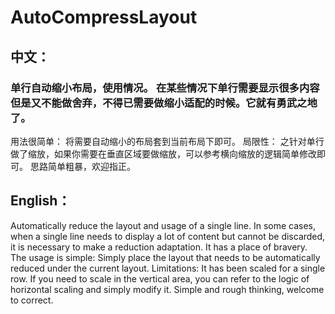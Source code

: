 # AutoCompressLayout
## 中文：
### 单行自动缩小布局，使用情况。 在某些情况下单行需要显示很多内容但是又不能做舍弃，不得已需要做缩小适配的时候。它就有勇武之地了。
用法很简单：
将需要自动缩小的布局套到当前布局下即可。
局限性：
之针对单行做了缩放，如果你需要在垂直区域要做缩放，可以参考横向缩放的逻辑简单修改即可。
思路简单粗暴，欢迎指正。
## English：
Automatically reduce the layout and usage of a single line. In some cases, when a single line needs to display a lot of content but cannot be discarded, it is necessary to make a reduction adaptation. It has a place of bravery.
The usage is simple:
Simply place the layout that needs to be automatically reduced under the current layout.
Limitations:
It has been scaled for a single row. If you need to scale in the vertical area, you can refer to the logic of horizontal scaling and simply modify it.
Simple and rough thinking, welcome to correct.
